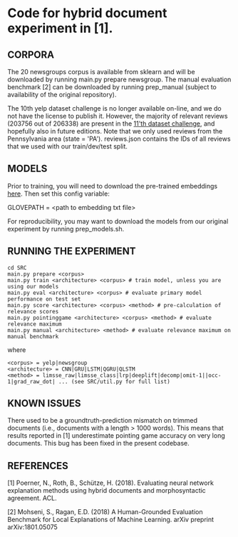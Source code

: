 # Code for hybrid document experiment in [1].

## CORPORA

The 20 newsgroups corpus is available from sklearn and will be downloaded by running main.py prepare newsgroup.
The manual evaluation benchmark [2] can be downloaded by running prep_manual (subject to availability of 
the original repository).

The 10th yelp dataset challenge is no longer available on-line, and we do not have the license to publish it. 
However, the majority of relevant reviews (203756 out of 206338) are present in the [11'th
dataset challenge](https://www.yelp.com/dataset/download), and hopefully also in future editions. Note that
we only used reviews from the Pennsylvania area (state = 'PA'). reviews.json contains the IDs of all reviews
that we used with our train/dev/test split.

## MODELS

Prior to training, you will need to download the pre-trained embeddings [here](http://nlp.stanford.edu/data/glove.840B.300d.zip).
Then set this config variable:

GLOVEPATH = \<path to embedding txt file\>

For reproducibility, you may want to download the models from our original experiment by running prep_models.sh.

## RUNNING THE EXPERIMENT

```
cd SRC
main.py prepare <corpus>
main.py train <architecture> <corpus> # train model, unless you are using our models
main.py eval <architecture> <corpus> # evaluate primary model performance on test set
main.py score <architecture> <corpus> <method> # pre-calculation of relevance scores
main.py pointinggame <architecture> <corpus> <method> # evaluate relevance maximum
main.py manual <architecture> <method> # evaluate relevance maximum on manual benchmark
```
where
```
<corpus> = yelp|newsgroup
<architecture> = CNN|GRU|LSTM|QGRU|QLSTM  
<method> = limsse_raw|limsse_class|lrp|deeplift|decomp|omit-1||occ-1|grad_raw_dot| ... (see SRC/util.py for full list)
```
## KNOWN ISSUES

There used to be a groundtruth-prediction mismatch on trimmed documents (i.e., documents with a length > 1000 words). 
This means that results reported in [1] underestimate pointing game accuracy on very long documents. This bug has 
been fixed in the present codebase.

## REFERENCES

[1] Poerner, N., Roth, B., Schütze, H. (2018). Evaluating neural network explanation methods using hybrid
documents and morphosyntactic agreement. ACL.

[2] Mohseni, S., Ragan, E.D. (2018) A Human-Grounded Evaluation Benchmark for Local Explanations of Machine Learning. 
arXiv preprint arXiv:1801.05075
